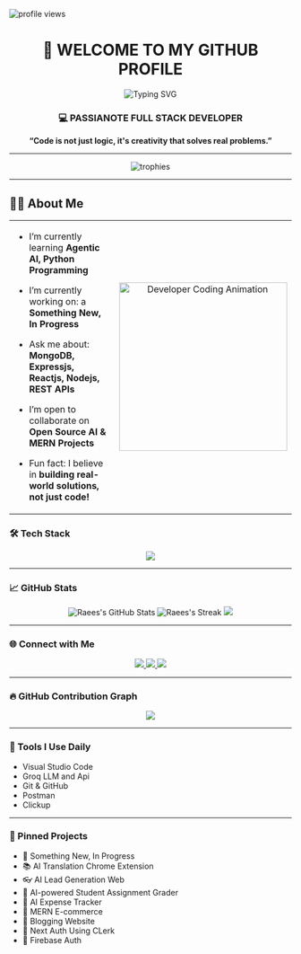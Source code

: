 <!-- Profile Views -->
<p align="left">
  <img src="https://komarev.com/ghpvc/?username=M-RaeesDev&label=Profile%20views&color=0e75b6&style=flat" alt="profile views" />
</p>

<h1 align="center">👋 WELCOME TO MY GITHUB PROFILE</h1>

<p align="center">
  <img src="https://readme-typing-svg.demolab.com?font=Fira+Code&weight=700&size=25&pause=1000&color=00ffff&stroke=000000&center=true&vCenter=true&width=800&lines=Hi%2C+I'm+Muhammad+Raees;MERN+Stack+Developer;MongoDB%2C+Express%2C+React%2C+Node" alt="Typing SVG" />
</p>

<h3 align="center">💻 PASSIANOTE FULL STACK DEVELOPER</h3>
<p align="center"><b>“Code is not just logic, it's creativity that solves real problems.”</b></p>

---

<!-- Trophy Cups (same as your screenshot style) -->
<p align="center">
  <img src="https://github-profile-trophy.vercel.app/?username=M-RaeesDev&theme=flat&margin-w=5&margin-h=5&no-frame=true&row=1" alt="trophies" />
</p>

---

## 👨‍💻 About Me  

<table align="center">
  <tr>
    <td width="70%">
      
- I’m currently learning **Agentic AI, Python Programming**  
- I’m currently working on: a **Something New, In Progress**  
- Ask me about: **MongoDB, Expressjs, Reactjs, Nodejs, REST APIs**  
- I’m open to collaborate on **Open Source AI & MERN Projects**  
- Fun fact: I believe in **building real-world solutions, not just code!**  

  </td>
  <td width="30%" align="center">
  <img src="https://media.giphy.com/media/qgQUggAC3Pfv687qPC/giphy.gif" 
       alt="Developer Coding Animation" width="300px"/>
</td>
  </tr>
</table>



### 🛠️ Tech Stack

<p align="center">
  <img src="https://skillicons.dev/icons?i=react,nodejs,express,mongodb,tailwind,ts,js,html,css,firebase,git,github,vscode,groq" />
</p>

---

### 📈 GitHub Stats

<p align="center">
  <img src="https://github-readme-stats.vercel.app/api?username=M-RaeesDev&show_icons=true&theme=radical" alt="Raees's GitHub Stats" />
  <img src="https://github-readme-streak-stats.herokuapp.com/?user=M-RaeesDev&theme=tokyonight&date_format=M%20j%5B%2C%20Y%5D" alt="Raees's Streak" />
  <img src="https://github-readme-stats.vercel.app/api/top-langs/?username=M-RaeesDev&layout=compact&theme=dracula" />
</p>

---

### 🌐 Connect with Me

<p align="center">
  <a href="mailto:your.raeesawan161@gmail.com">
    <img src="https://img.shields.io/badge/Email-D14836?style=for-the-badge&logo=gmail&logoColor=white" />
  </a>
  <a href="https://linkedin.com/in/muhammad-raees-924b05258/">
    <img src="https://img.shields.io/badge/-LinkedIn-blue?style=for-the-badge&logo=linkedin&logoColor=white" />
  </a>
  <a href="https://wa.me/923142123423">
    <img src="https://img.shields.io/badge/WhatsApp-25D366?style=for-the-badge&logo=whatsapp&logoColor=white" />
  </a>
</p>


---

### 🔥 GitHub Contribution Graph

<p align="center">
  <img src="https://github-readme-activity-graph.vercel.app/graph?username=M-RaeesDev&theme=github-compact&area=true&custom_title=My%20Contribution%20Graph" />
</p>

---

### 🧰 Tools I Use Daily

- Visual Studio Code
- Groq LLM and Api
- Git & GitHub
- Postman
- Clickup

---

### 📌 Pinned Projects

- 🔗 Something New, In Progress
- 📚 AI Translation Chrome Extension
- 👓 AI Lead Generation Web
- 🧠 AI-powered Student Assignment Grader
- 🚀 AI Expense Tracker 
- 🛒 MERN E-commerce 
- 📝 Blogging Website
- 💼 Next Auth Using CLerk
- 🔐 Firebase Auth 


